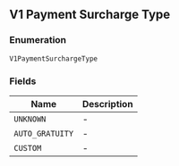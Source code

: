 ## V1 Payment Surcharge Type

### Enumeration

`V1PaymentSurchargeType`

### Fields

| Name | Description |
|  --- | --- |
| `UNKNOWN` | - |
| `AUTO_GRATUITY` | - |
| `CUSTOM` | - |

